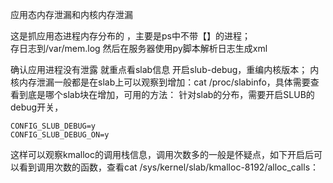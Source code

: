 应用态内存泄漏和内核内存泄漏

这是抓应用态进程内存分布的 ，主要是ps中不带【】的进程；  
存日志到/var/mem.log  然后在服务器使用py脚本解析日志生成xml  

确认应用进程没有泄露  就重点看slab信息
开启slub-debug，重编内核版本；
内核内存泄漏一般都是在slab上可以观察到增加：cat /proc/slabinfo，具体需要查看到底是哪个slab块在增加，可用的方法： 针对slab的分布，需要开启SLUB的debug开关，

```
CONFIG_SLUB_DEBUG=y
CONFIG_SLUB_DEBUG_ON=y
```

这样可以观察kmalloc的调用栈信息，调用次数多的一般是怀疑点，如下开启后可以看到调用次数的函数，查看cat /sys/kernel/slab/kmalloc-8192/alloc_calls：
